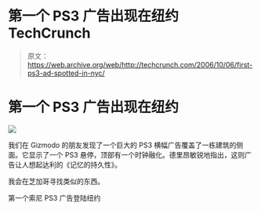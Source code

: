 # 第一个 PS3 广告出现在纽约 TechCrunch

> 原文：<https://web.archive.org/web/http://techcrunch.com/2006/10/06/first-ps3-ad-spotted-in-nyc/>

# 第一个 PS3 广告出现在纽约

![](img/71854bdb7646a073c950741df2bebb29.png)

我们在 Gizmodo 的朋友发现了一个巨大的 PS3 横幅广告覆盖了一栋建筑的侧面。它显示了一个 PS3 悬停，顶部有一个时钟融化。德里昂敏锐地指出，这则广告让人想起达利的《记忆的持久性》。

我会在芝加哥寻找类似的东西。

第一个索尼 PS3 广告登陆纽约